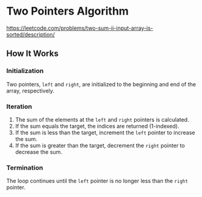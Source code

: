 
# Two Pointers Algorithm
https://leetcode.com/problems/two-sum-ii-input-array-is-sorted/description/

## How It Works

### Initialization
Two pointers, `left` and `right`, are initialized to the beginning and end of the array, respectively.

### Iteration
1. The sum of the elements at the `left` and `right` pointers is calculated.
2. If the sum equals the target, the indices are returned (1-indexed).
3. If the sum is less than the target, increment the `left` pointer to increase the sum.
4. If the sum is greater than the target, decrement the `right` pointer to decrease the sum.

### Termination
The loop continues until the `left` pointer is no longer less than the `right` pointer.
